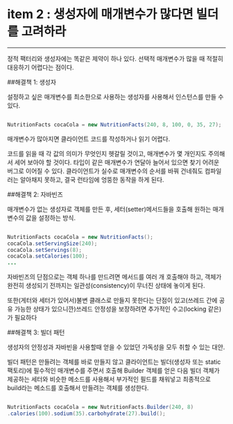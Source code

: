 # item 2 : 생성자에 매개변수가 많다면 빌더를 고려하라

---

정적 팩터리와 생성자에는 똑같은 제약이 하나 있다. 선택적 매개변수가 많을 때 적절히 대응하기 어렵다는 점이다.

##해결책 1: 생성자

설정하고 싶은 매개변수를 최소한으로 사용하는 생성자를 사용해서 인스턴스를 만들 수 있다.

```java

NutritionFacts cocaCola = new NutritionFacts(240, 8, 100, 0, 35, 27);

```

매개변수가 많아지면 클라이언트 코드를 작성하거나 읽기 어렵다.

코드를 읽을 때 각 값의 의미가 무엇인지 헷갈릴 것이고, 매개변수가 몇 개인지도 주의해서 세어 보아야 할 것이다.
타입이 같은 매개변수가 연달아 늘어서 있으면 찾기 어려운 버그로 이어질 수 있다.
클라이언트가 실수로 매개변수의 순서를 바꿔 건네줘도 컴파일러는 알아채지 못하고, 결국 런타임에 엉뚱한 동작을 하게 된다.

##해결책 2: 자바빈즈

매개변수가 없는 생성자로 객체를 만든 후, 세터(setter)메서드들을 호출해 원하는 매개변수의 값을 설정하는 방식.

```java

NutritionFacts cocaCola = new NutritionFacts();
cocaCola.setServingSize(240);
cocaCola.setServings(8);
cocaCola.setCalories(100);
...

```

자바빈즈의 단점으로는 객체 하나를 만드려면 메서드를 여러 개 호출해야 하고, 객체가 완전히 생성되기 전까지는 일관성(consistency)이 무너진 상태에 놓이게 된다.

또한(게터와 세터가 있어서)불변 클래스로 만들지 못한다는 단점이 있고(쓰레드 간에 공유 가능한 상태가 있으니깐)쓰레드 안정성을 보장하려면 추가적인 수고(locking 같은)가 필요하다

##해결책 3: 빌더 패턴

생성자의 안정성과 자바빈을 사용할때 얻을 수 있었던 가독성을 모두 취할 수 있는 대안.

빌더 패턴은 만들려는 객체를 바로 만들지 않고 클라이언트는 빌더(생성자 또는 static 팩토리)에 필수적인 매개변수를 주면서 호출해 
Builder 객체를 얻은 다음 빌더 객체가 제공하는 세터와 비슷한 메소드를 사용해서 부가적인 필드를 채워넣고 최종적으로 build라는 메소드를 호출해서 만들려는 객체를 생성한다.

```java

NutritionFacts cocaCola = new NutritionFacts.Builder(240, 8)
.calories(100).sodium(35).carbohydrate(27).build();

```
